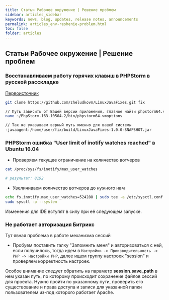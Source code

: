 ```yaml
---
title: Статьи Рабочее окружение | Решение проблем
sidebar: articles_sidebar
keywords: news, blog, updates, release notes, announcements
permalink: articles_env-reshenie-problem.html
toc: false
folder: articles
---
```


## Статьи Рабочее окружение | Решение проблем

### Восстанавливаем работу горячих клавиш в PHPStorm в русской расскладке

[Первоисточник](https://www.kobzarev.com/soft/chinim-goryachie-klavishi-phpstorm-v-russkoy-raskladke-pod-ubuntu/)

```bash
git clone https://github.com/zheludkovm/LinuxJavaFixes.git fix

// Путь зависить от Вашей версии приложения, главное найти phpstorm64.vmoptions
nano ~/PhpStorm-163.10504.2/bin/phpstorm64.vmoptions

// Так же указываем верный путь именно для вашей системы
-javaagent:/home/user/fix/build/LinuxJavaFixes-1.0.0-SNAPSHOT.jar
```

### PHPStorm ошибка "User limit of inotify watches reached" в Ubuntu 16.04

* Проверяем текущее ограничение на количество вотчеров

```bash
cat /proc/sys/fs/inotify/max_user_watches

# результат: 8192
```

* Увеличиваем количество вотчеров до нужного нам

```bash
echo fs.inotify.max_user_watches=524288 | sudo tee -a /etc/sysctl.conf
sudo sysctl -p --system
```

Изменения для IDE вступят в силу при её следующем запуске.

### Не работает авторизация Битрикс

Тут явная проблема в работе механизма сессий

* Пробуем поставить галку "Запомнить меня" и авторизоваться с ней, если получилось, тогда идем в ```Настройки -> Производительность -> PHP -> Настройки PHP```, далее ищем группу настроек "session" и проверяем корректность настроек.

Особое внимание следует обратить на параметр **session.save_path** в нем указан путь, по которому происходит сохранение файлов сессий для проекта. Нужно пройти по указанному пути, проверить его существование и права доступа и записи для указанной папки пользователем из-под которого работает Apache.
